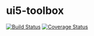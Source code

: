 # ui5-toolbox

[![Build Status](https://travis-ci.org/ui5experts/ui5-toolbox.svg?branch=master)](https://travis-ci.org/ui5experts/ui5-toolbox)
[![Coverage Status](https://coveralls.io/repos/ui5experts/ui5-toolbox/badge.svg)](https://coveralls.io/r/ui5experts/ui5-toolbox)
